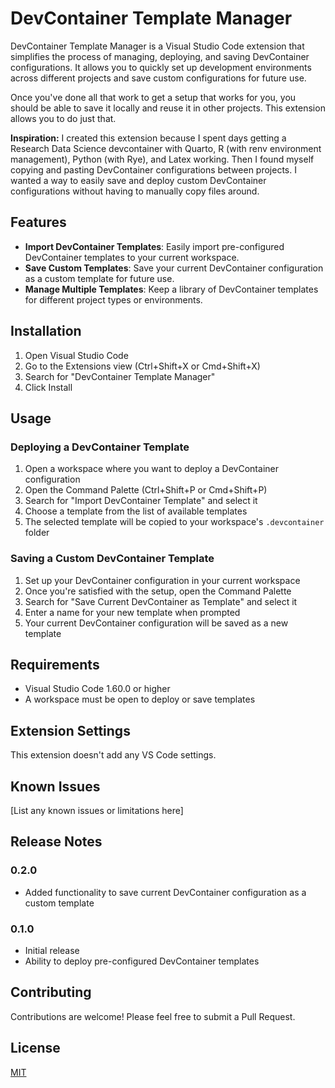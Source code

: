 # DevContainer Template Manager

DevContainer Template Manager is a Visual Studio Code extension that simplifies the process of managing, deploying, and saving DevContainer configurations. It allows you to quickly set up development environments across different projects and save custom configurations for future use.

Once you've done all that work to get a setup that works for you, you should be able to save it locally and reuse it in other projects. This extension allows you to do just that.

**Inspiration:** I created this extension because I spent days getting a Research Data Science devcontainer with Quarto, R (with renv environment management), Python (with Rye), and Latex working. Then I found myself copying and pasting DevContainer configurations between projects. I wanted a way to easily save and deploy custom DevContainer configurations without having to manually copy files around.

## Features

- **Import DevContainer Templates**: Easily import pre-configured DevContainer templates to your current workspace.
- **Save Custom Templates**: Save your current DevContainer configuration as a custom template for future use.
- **Manage Multiple Templates**: Keep a library of DevContainer templates for different project types or environments.

## Installation

1. Open Visual Studio Code
2. Go to the Extensions view (Ctrl+Shift+X or Cmd+Shift+X)
3. Search for "DevContainer Template Manager"
4. Click Install

## Usage

### Deploying a DevContainer Template

1. Open a workspace where you want to deploy a DevContainer configuration
2. Open the Command Palette (Ctrl+Shift+P or Cmd+Shift+P)
3. Search for "Import DevContainer Template" and select it
4. Choose a template from the list of available templates
5. The selected template will be copied to your workspace's `.devcontainer` folder

### Saving a Custom DevContainer Template

1. Set up your DevContainer configuration in your current workspace
2. Once you're satisfied with the setup, open the Command Palette
3. Search for "Save Current DevContainer as Template" and select it
4. Enter a name for your new template when prompted
5. Your current DevContainer configuration will be saved as a new template

## Requirements

- Visual Studio Code 1.60.0 or higher
- A workspace must be open to deploy or save templates

## Extension Settings

This extension doesn't add any VS Code settings.

## Known Issues

[List any known issues or limitations here]

## Release Notes

### 0.2.0

- Added functionality to save current DevContainer configuration as a custom template

### 0.1.0

- Initial release
- Ability to deploy pre-configured DevContainer templates

## Contributing

Contributions are welcome! Please feel free to submit a Pull Request.

## License

[MIT](LICENSE)